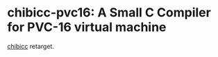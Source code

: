 # chibicc-pvc16: A Small C Compiler for PVC-16 virtual machine

[chibicc](https://github.com/rui314/chibicc) retarget.
